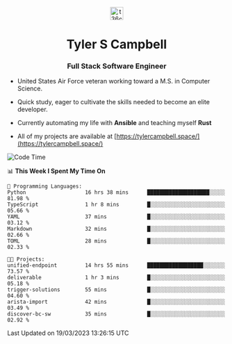 <p align="center">
<a href="https://www.linkedin.com/in/t36campbell" target="blank"><img align="center" src="https://ik.imagekit.io/t36campbell/Portfolio/linkedin.png.original_m8bbGgPh6.png" alt="t36campbell" height="30" width="30" /></a>
</p>
<h1 align="center">Tyler S Campbell</h1>
<h3 align="center">Full Stack Software Engineer</h3>

* United States Air Force veteran working toward a M.S. in Computer Science.

* Quick study, eager to cultivate the skills needed to become an elite developer.

* Currently automating my life with **Ansible** and teaching myself **Rust**

* All of my projects are available at [https://tylercampbell.space/](https://tylercampbell.space/)

<!--START_SECTION:waka-->
![Code Time](http://img.shields.io/badge/Code%20Time-2%2C285%20hrs%203%20mins-blue)

📊 **This Week I Spent My Time On** 

```text
💬 Programming Languages: 
Python                   16 hrs 38 mins      ████████████████████░░░░░   81.98 % 
TypeScript               1 hr 8 mins         █░░░░░░░░░░░░░░░░░░░░░░░░   05.66 % 
YAML                     37 mins             █░░░░░░░░░░░░░░░░░░░░░░░░   03.12 % 
Markdown                 32 mins             █░░░░░░░░░░░░░░░░░░░░░░░░   02.66 % 
TOML                     28 mins             █░░░░░░░░░░░░░░░░░░░░░░░░   02.33 % 

🐱‍💻 Projects: 
unified-endpoint         14 hrs 55 mins      ██████████████████░░░░░░░   73.57 % 
deliverable              1 hr 3 mins         █░░░░░░░░░░░░░░░░░░░░░░░░   05.18 % 
trigger-solutions        55 mins             █░░░░░░░░░░░░░░░░░░░░░░░░   04.60 % 
arista-import            42 mins             █░░░░░░░░░░░░░░░░░░░░░░░░   03.49 % 
discover-bc-sw           35 mins             █░░░░░░░░░░░░░░░░░░░░░░░░   02.92 % 
```


 Last Updated on 19/03/2023 13:26:15 UTC
<!--END_SECTION:waka-->
